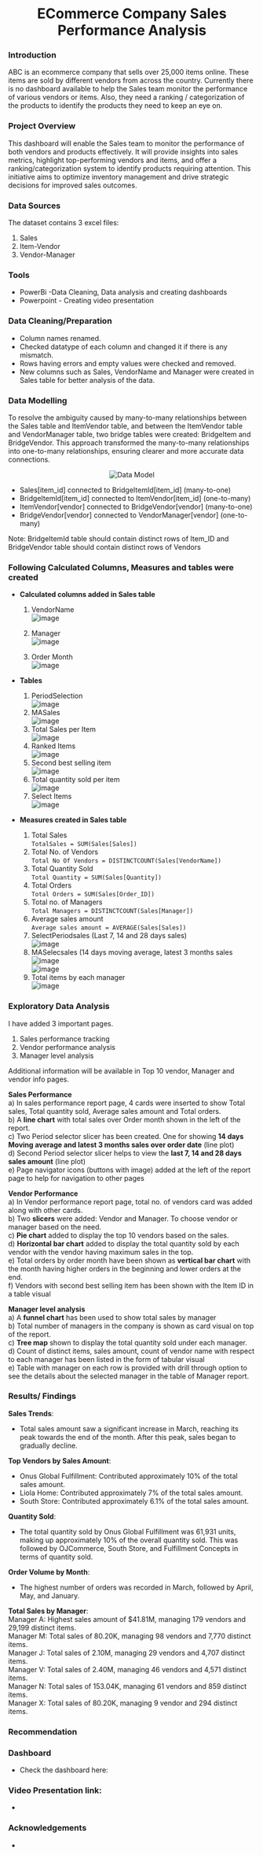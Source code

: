 
<h1 align="center">ECommerce Company Sales Performance Analysis</h1>


### Introduction  
ABC is an ecommerce company that sells over 25,000 items online. These items are sold by different vendors from across the country. Currently there is no dashboard available to help the Sales team monitor the performance of various vendors or items. Also, they need a ranking / categorization of the products to identify the products they need to keep an eye on.

### Project Overview
This dashboard will enable the Sales team to monitor the performance of both vendors and products effectively. It will provide insights into sales metrics, highlight top-performing vendors and items, and offer a ranking/categorization system to identify products requiring attention. This initiative aims to optimize inventory management and drive strategic decisions for improved sales outcomes.

### Data Sources
The dataset contains 3 excel files:
1. Sales
2. Item-Vendor
3. Vendor-Manager

### Tools
- PowerBi -Data Cleaning, Data analysis and creating dashboards
- Powerpoint - Creating video presentation

### Data Cleaning/Preparation
- Column names renamed.  
- Checked datatype of each column and changed it if there is any mismatch.  
- Rows having errors and empty values were checked and removed.
- New columns such as Sales, VendorName and Manager were created in Sales table for better analysis of the data.

### Data Modelling
To resolve the ambiguity caused by many-to-many relationships between the Sales table and ItemVendor table, and between the ItemVendor table and VendorManager table, 
two bridge tables were created: BridgeItem and BridgeVendor. This approach transformed the many-to-many relationships into one-to-many relationships, ensuring clearer 
and more accurate data connections.
<p align="center">
  <img src="https://github.com/user-attachments/assets/74cd5132-ba46-43b0-8f4f-f5b77446b316" alt="Data Model">
</p>  

- Sales[item_id] connected to BridgeItemId[item_id] (many-to-one) 
- BridgeItemId[item_id] connected to ItemVendor[item_id] (one-to-many)  
- ItemVendor[vendor] connected to BridgeVendor[vendor] (many-to-one)  
- BridgeVendor[vendor] connected to VendorManager[vendor] (one-to-many)

Note: BridgeItemId table should contain distinct rows of Item_ID and BridgeVendor table should contain distinct rows of Vendors


### Following Calculated Columns, Measures and tables were created
 - **Calculated columns added in Sales table**
   1) VendorName  
      ![image](https://github.com/user-attachments/assets/8f321f3d-39b0-4d56-aa3d-7b7512d7ea6a)  

   3) Manager  
      ![image](https://github.com/user-attachments/assets/7f7239cf-52d1-486b-9988-e93604c8093e)  

   5) Order Month  
      ![image](https://github.com/user-attachments/assets/f895008d-7a52-4318-8d47-562c948abe52)  

      
 - **Tables**
   1) PeriodSelection  
      ![image](https://github.com/user-attachments/assets/2487cef6-03d6-4a96-b1ff-1b3defa53f3a)
   2) MASales  
      ![image](https://github.com/user-attachments/assets/ba3ff9f3-ac09-4759-ba42-057a49939229)
   3) Total Sales per Item  
      ![image](https://github.com/user-attachments/assets/9cd54ca6-bc3f-4c6d-a4e9-9c97eafb7819)  
   4) Ranked Items    
      ![image](https://github.com/user-attachments/assets/e4bc5025-034b-4c35-be2d-52869b4ba178)    
   5) Second best selling item  
      ![image](https://github.com/user-attachments/assets/a471c516-dce9-4c6a-918d-88454071e80a)
   6) Total quantity sold per item  
      ![image](https://github.com/user-attachments/assets/9db85c3a-f04b-4d1c-8161-5254ddf047d4)
   7) Select Items  
      ![image](https://github.com/user-attachments/assets/a479ee10-3611-4ad8-8aa4-7ee9d890dfe4)

        
 - **Measures created in Sales table**
   1) Total Sales   
      ```TotalSales = SUM(Sales[Sales])```  
   2) Total No. of Vendors  
      ```Total No Of Vendors = DISTINCTCOUNT(Sales[VendorName])```
   3) Total Quantity Sold  
      ```Total Quantity = SUM(Sales[Quantity])```
   4) Total Orders  
      ```Total Orders = SUM(Sales[Order_ID])```
   5) Total no. of Managers  
      ```Total Managers = DISTINCTCOUNT(Sales[Manager])```
   6) Average sales amount  
      ```Average sales amount = AVERAGE(Sales[Sales])```
   7) SelectPeriodsales (Last 7, 14 and 28 days sales)  
        ![image](https://github.com/user-attachments/assets/22453726-846b-4c95-b3fb-3c6811b321cf)
   8) MASelecsales (14 days moving average, latest 3 months sales  
      ![image](https://github.com/user-attachments/assets/7ea59026-b758-4b9e-9eb0-6f08dfd3e342)  
      ![image](https://github.com/user-attachments/assets/ee6880a2-3491-4e19-86c9-35c99e54dc50)
   9) Total items by each manager  
      ![image](https://github.com/user-attachments/assets/85dbcbcc-7f86-428e-b4ed-2ca99d111f8a)  


### Exploratory Data Analysis

I have added 3 important pages.  
1) Sales performance tracking
2) Vendor performance analysis
3) Manager level analysis  

Additional information will be available in Top 10 vendor, Manager and vendor info pages.  

**Sales Performance**   
a) In sales performance report page, 4 cards were inserted to show Total sales, Total quantity sold, Average sales amount and Total orders.  
b) A **line chart** with total sales over Order month shown in the left of the report.  
c) Two Period selector slicer has been created. One for showing **14 days Moving average and latest 3 months sales over order date** (line plot)  
d) Second Period selector slicer helps to view the **last 7, 14 and 28 days sales amount**  (line plot)  
e) Page navigator icons (buttons with image) added at the left of the report page to help for navigation to other pages  

**Vendor Performance**    
a) In Vendor performance report page, total no. of vendors card was added along with other cards.   
b) Two **slicers** were added: Vendor and Manager. To choose vendor or manager based on the need.  
c) **Pie chart** added to display the top 10 vendors based on the sales.  
d) **Horizontal bar chart** added to display the total quantity sold by each vendor with the vendor having maximum sales in the top.  
e) Total orders by order month have been shown as **vertical bar chart** with the month having higher orders in the beginning and lower orders at the end.  
f) Vendors with second best selling item has been shown with the Item ID in a table visual  

**Manager level analysis**   
a) A **funnel chart** has been used to show total sales by manager  
b) Total number of managers in the company is shown as card visual on top of the report.  
c) **Tree map** shown to display the total quantity sold under each manager.  
d) Count of distinct items, sales amount, count of vendor name with respect to each manager has been listed in the form of tabular visual  
e) Table with manager on each row is provided with drill through option to see the details about the selected manager in the table of Manager report.


### Results/ Findings
**Sales Trends**:  
- Total sales amount saw a significant increase in March, reaching its peak towards the end of the month. After this peak, sales began to gradually decline.    

**Top Vendors by Sales Amount**:  
- Onus Global Fulfillment: Contributed approximately 10% of the total sales amount.  
- Liola Home: Contributed approximately 7% of the total sales amount.  
- South Store: Contributed approximately 6.1% of the total sales amount.  

**Quantity Sold**:  
- The total quantity sold by Onus Global Fulfillment was 61,931 units, making up approximately 10% of the overall quantity sold. This was followed by OJCommerce, South Store, and Fulfillment Concepts in terms of quantity sold.

**Order Volume by Month**:   
- The highest number of orders was recorded in March, followed by April, May, and January.

**Total Sales by Manager**:  
Manager A: Highest sales amount of $41.81M, managing 179 vendors and 29,199 distinct items.  
Manager M: Total sales of 80.20K, managing 98 vendors and 7,770 distinct items.  
Manager J: Total sales of 2.10M, managing 29 vendors and 4,707 distinct items.  
Manager V: Total sales of 2.40M, managing 46 vendors and 4,571 distinct items.  
Manager N: Total sales of 153.04K, managing 61 vendors and 859 distinct items.  
Manager X: Total sales of 80.20K, managing 9 vendor and 294 distinct items.  

### Recommendation


### Dashboard 
- Check the dashboard here: 

### Video Presentation link:
- 

### Acknowledgements
- 














